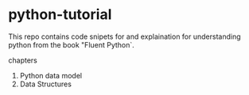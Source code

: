 # python-tutorial
This repo contains code snipets for and explaination for understanding python from the book "Fluent Python`.

chapters
1. Python data model
2. Data Structures
